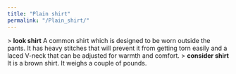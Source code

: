 ```yaml
---
title: "Plain shirt"
permalink: "/Plain_shirt/"
---
```


\> **look shirt**
A common shirt which is designed to be worn outside the pants. It has
heavy
stitches that will prevent it from getting torn easily and a laced
V-neck that
can be adjusted for warmth and comfort.
\> **consider shirt**
It is a brown shirt.
It weighs a couple of pounds.